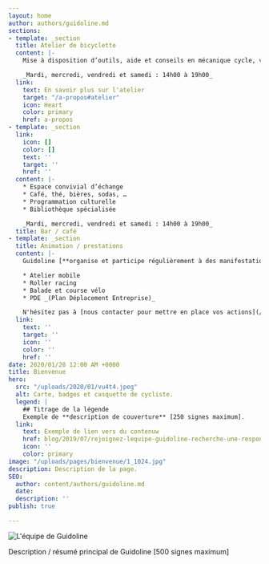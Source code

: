 ```yaml
---
layout: home
author: authors/guidoline.md
sections:
- template: _section
  title: Atelier de bicyclette
  content: |-
    Mise à disposition d’outils, aide et conseils en mécanique cycle, vente de vélos et pièces détachées

    _Mardi, mercredi, vendredi et samedi : 14h00 à 19h00_
  link:
    text: En savoir plus sur l'atelier
    target: "/a-propos#atelier"
    icon: Heart
    color: primary
    href: a-propos
- template: _section
  link:
    icon: []
    color: []
    text: ''
    target: ''
    href: ''
  content: |-
    * Espace convivial d’échange
    * Café, thé, bières, sodas, …
    * Programmation culturelle
    * Bibliothèque spécialisée

    _Mardi, mercredi, vendredi et samedi : 14h00 à 19h00_
  title: Bar / café
- template: _section
  title: Animation / prestations
  content: |-
    Guidoline [**organise et participe régulièrement à des manifestations**](/blog/animations) pour donner son regard sur la **culture vélo**.

    * Atelier mobile
    * Roller racing
    * Balade et course vélo
    * PDE _(Plan Déplacement Entreprise)_

    N'hésitez pas à [nous contacter pour mettre en place vos actions](/a-propos#prestations).
  link:
    text: ''
    target: ''
    icon: ''
    color: ''
    href: ''
date: 2020/01/28 12:00 AM +0000
title: Bienvenue
hero:
  src: "/uploads/2020/01/vu4t4.jpeg"
  alt: Carte, badges et casquette de cycliste.
  legend: |
    ## Titrage de la légende
    Exemple de **description de couverture** [250 signes maximum].
  link:
    text: Exemple de lien vers du contenuw
    href: blog/2019/07/rejoignez-lequipe-guidoline-recherche-une-responsable-datelier
    icon: ''
    color: primary
image: "/uploads/pages/bienvenue/1_1024.jpg"
description: Description de la page.
SEO:
  author: content/authors/guidoline.md
  date: 
  description: ''
publish: true

---
```

![L'équipe de Guidoline](/uploads/pages/bienvenue/equipe-guidoline.jpg)

Description / résumé principal de Guidoline \[500 signes maximum]